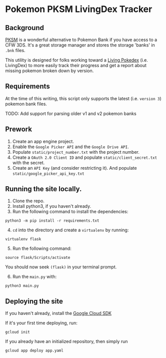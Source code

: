 # Pokemon PKSM LivingDex Tracker

## Background

[PKSM](https://github.com/FlagBrew/PKSM) is a wonderful alternative to Pokemon Bank if you have access to a CFW 3DS.
It's a great storage manager and stores the storage 'banks' in `.bnk` files.

This utility is designed for folks working toward a [Living Pokedex](https://bulbapedia.bulbagarden.net/wiki/Living_Pok%C3%A9dex)
(i.e. LivingDex) to more easily track their progress and get a report about missing pokemon broken down by version.

## Requirements

At the time of this writing, this script only supports the latest (i.e. `version 3`) pokemon bank files.

TODO: Add support for parsing older v1 and v2 pokemon banks

## Prework

1. Create an app engine project.
2. Enable the `Google Picker API` and the `Google Drive API`.
3. Populate `static/project_number.txt` with the project number.
4. Create a `OAuth 2.0 Client ID` and populate `static/client_secret.txt` with the secret.
5. Create an `API Key` (and consider restricting it). And populate `static/google_picker_api_key.txt`

## Running the site locally.

1. Clone the repo.
2. Install python3, if you haven't already.
3. Run the following command to install the dependencies:
```
python3 -m pip install -r requirements.txt
```
4. `cd` into the directory and create a `virtualenv` by running:
```
virtualenv flask
```
5. Run the following command:
```
source flask/Scripts/activate
```
You should now seek `(flask)` in your terminal prompt.
    
6. Run the `main.py` with:
```
python3 main.py
```

## Deploying the site

If you haven't already, install the [Google Cloud SDK](https://cloud.google.com/sdk/docs/install)

If it's your first time deploying, run:

```
gcloud init
```

If you already have an initialized repository, then simply run

```
gcloud app deploy app.yaml
```
